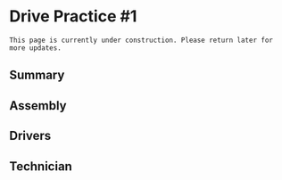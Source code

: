 # Drive Practice #1

```{admonition} Under Construction
This page is currently under construction. Please return later for more updates.
```

## Summary


## Assembly


## Drivers


## Technician
